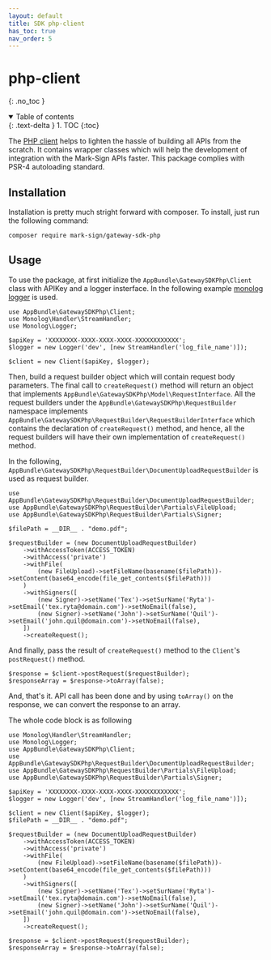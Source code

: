 ```yaml
---
layout: default
title: SDK php-client
has_toc: true
nav_order: 5
---
```


# php-client
{: .no_toc }

<details open markdown="block">
  <summary>
    Table of contents
  </summary>
  {: .text-delta }
1. TOC
{:toc}
</details>

The [PHP client](https://github.com/Mark-Sign/gateway-sdk-php/) helps to lighten the hassle of building all APIs from the scratch. It contains wrapper classes which will help the development of integration with the Mark-Sign APIs faster. This package complies with PSR-4 autoloading standard.

## Installation

Installation is pretty much stright forward with composer. To install, just run the following command:

```
composer require mark-sign/gateway-sdk-php
```

## Usage

To use the package, at first initialize the `AppBundle\GatewaySDKPhp\Client` class with APIKey and a logger insterface. In the following example [monolog logger](https://seldaek.github.io/monolog/) is used.

```
use AppBundle\GatewaySDKPhp\Client;
use Monolog\Handler\StreamHandler;
use Monolog\Logger;

$apiKey = 'XXXXXXXX-XXXX-XXXX-XXXX-XXXXXXXXXXXX';
$logger = new Logger('dev', [new StreamHandler('log_file_name')]);

$client = new Client($apiKey, $logger);
```

Then, build a request builder object which will contain request body parameters. The final call to `createRequest()` method will return an object that implements `AppBundle\GatewaySDKPhp\Model\RequestInterface`. All the request builders under the `AppBundle\GatewaySDKPhp\RequestBuilder` namespace implements `AppBundle\GatewaySDKPhp\RequestBuilder\RequestBuilderInterface` which contains the declaration of `createRequest()` method, and hence, all the request builders will have their own implementation of `createRequest()` method.

In the following, `AppBundle\GatewaySDKPhp\RequestBuilder\DocumentUploadRequestBuilder` is used as request builder.

```
use AppBundle\GatewaySDKPhp\RequestBuilder\DocumentUploadRequestBuilder;
use AppBundle\GatewaySDKPhp\RequestBuilder\Partials\FileUpload;
use AppBundle\GatewaySDKPhp\RequestBuilder\Partials\Signer;

$filePath = __DIR__ . "demo.pdf";

$requestBuilder = (new DocumentUploadRequestBuilder)
    ->withAccessToken(ACCESS_TOKEN)
    ->withAccess('private')
    ->withFile(
        (new FileUpload)->setFileName(basename($filePath))->setContent(base64_encode(file_get_contents($filePath)))
    )
    ->withSigners([
        (new Signer)->setName('Tex')->setSurName('Ryta')->setEmail('tex.ryta@domain.com')->setNoEmail(false),
        (new Signer)->setName('John')->setSurName('Quil')->setEmail('john.quil@domain.com')->setNoEmail(false),
    ])
    ->createRequest();
```

And finally, pass the result of `createRequest()` method to the `Client`'s `postRequest()` method.

```
$response = $client->postRequest($requestBuilder);
$responseArray = $response->toArray(false);
```

And, that's it. API call has been done and by using `toArray()` on the response, we can convert the response to an array.

The whole code block is as following

```
use Monolog\Handler\StreamHandler;
use Monolog\Logger;
use AppBundle\GatewaySDKPhp\Client;
use AppBundle\GatewaySDKPhp\RequestBuilder\DocumentUploadRequestBuilder;
use AppBundle\GatewaySDKPhp\RequestBuilder\Partials\FileUpload;
use AppBundle\GatewaySDKPhp\RequestBuilder\Partials\Signer;

$apiKey = 'XXXXXXXX-XXXX-XXXX-XXXX-XXXXXXXXXXXX';
$logger = new Logger('dev', [new StreamHandler('log_file_name')]);

$client = new Client($apiKey, $logger);
$filePath = __DIR__ . "demo.pdf";

$requestBuilder = (new DocumentUploadRequestBuilder)
    ->withAccessToken(ACCESS_TOKEN)
    ->withAccess('private')
    ->withFile(
        (new FileUpload)->setFileName(basename($filePath))->setContent(base64_encode(file_get_contents($filePath)))
    )
    ->withSigners([
        (new Signer)->setName('Tex')->setSurName('Ryta')->setEmail('tex.ryta@domain.com')->setNoEmail(false),
        (new Signer)->setName('John')->setSurName('Quil')->setEmail('john.quil@domain.com')->setNoEmail(false),
    ])
    ->createRequest();

$response = $client->postRequest($requestBuilder);
$responseArray = $response->toArray(false);
```
